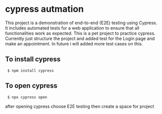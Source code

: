 # cypress autmation
<p id="description">This project is a demonstration of end-to-end (E2E) testing using Cypress. It includes automated tests for a web application to ensure that all functionalities work as expected. This is a pet project to practice cypress. Currently just structure the project and added test for the Login page and make an appointment. In future i will added more test cases on this.</p>

## To install cypress 

``` $ npm install cypress``` 

## To open cypress

``` $ npx cypress open``` 


after opening cypress choose E2E testing then create a space for project
